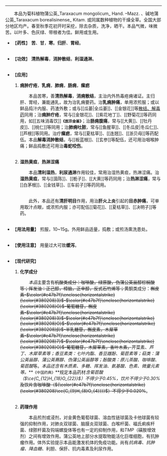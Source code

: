 ---

&emsp;&emsp;本品为菊科植物蒲公英_Taraxacum mongolicum_ Hand. –Mazz. 、碱地蒲公英_Taraxacum borealisinense_ Kita<dfn>m</dfn>. 或同属数种植物的干燥全草。全国大部分地区均产。春至秋季花初开时采挖，除去杂质，洗净，晒干。本品气微，味微苦。以叶多、色灰绿、带根者为佳。鲜用或生用。

- 【**药性**】
	**苦**、**甘**，**寒**。**归肝**、**胃经**。<br></br>

- 【**功效**】
	**清热解毒**，**消肿散结**，**利湿通淋**。<br></br>

- 【**应用**】
	1. **痈肿疔疮**，**乳痈**，**肺痈**，**肠痈**，**瘰疬**
		
		&emsp;&emsp;本品苦寒，善**清热解毒**，**消痈散结**，主治内外热毒疮痈诸证。主归肝、胃经，兼能通乳，故为治乳痈要药。治**乳痈肿痛**，单用浓煎服；或以鲜品捣汁内服、药渣外敷；或与[[瓜蒌|全瓜蒌]]、[[金银花]]等<ins>散结、解毒药</ins>同用；治**痈肿疔疮**，常与[[金银花]]、[[紫花地丁]]、[[野菊花]]等药同用，如[[五味消毒饮]]**`《医宗金鉴》`**；治**肠痈腹痛**，常与[[大黄]]、[[牡丹皮]]、[[桃仁]]等同用；治**肺痈吐脓**，常与[[鱼腥草]]、[[冬瓜皮|冬瓜仁]]、[[芦根]]等同用。治疗**瘰疬**，常与[[夏枯草]]、[[连翘]]、[[浙贝母]]等药配伍。本品**解毒消肿散结**，与[[板蓝根]]、[[玄参]]等配伍，还可用治咽喉肿痛；鲜品捣敷还可用治**毒蛇咬伤**。<br></br>
	
	2. **湿热黄疸**，**热淋涩痛**
		
		&emsp;&emsp;本品**清利湿热**，**利尿通淋**作用较佳，常用治湿热黄疸，热淋涩痛。治**湿热黄疸**，常与[[茵陈]]、[[栀子]]、[[大黄]]等药同用；治**热淋涩痛**，常与[[白茅根]]、[[金钱草]]、[[车前子]]等药同用。<br></br>
	
		&emsp;&emsp;此外，本品还有**清肝明目**作用，用治**肝火上炎**引起的**目赤肿痛**，可单用取汁点眼，或浓煎内服；亦可配伍[[菊花]]、[[夏枯草]]、[[决明子]]等药。<br></br>

- 【**用法用量**】
	煎服，10~15g。外用鲜品适量，捣敷；或煎汤熏洗患处。<br></br>

- 【**使用注意**】
	用量过大可致**缓泻**。<br></br>

- 【**现代研究**】
	1. **化学成分**
		
		&emsp;&emsp;<dfn>本品</dfn>主要含有~~机酸类成分：咖啡酸，绿原酸，伪蒲公英甾醇棕榈酸等；挥发油：正己醇，樟脑，正辛醇，反式石竹烯等；~~黄酮类成分：~~槲皮素-$\color{#e47b7f}\enclose{horizontalstrike}{\color{#380208}3}$-$\color{#e47b7f}\enclose{horizontalstrike}{\color{#380208}O}$-葡萄糖苷，槲皮素-$\color{#e47b7f}\enclose{horizontalstrike}{\color{#380208}3}$-$\color{#e47b7f}\enclose{horizontalstrike}{\color{#380208}O}$-$\color{#e47b7f}\enclose{horizontalstrike}{\color{#380208}β}$-半乳糖苷，槲皮素，木犀草素-$\color{#e47b7f}\enclose{horizontalstrike}{\color{#380208}7}$-$\color{#e47b7f}\enclose{horizontalstrike}{\color{#380208}O}$-葡萄糖苷，木犀草素，香叶木素，~~芹菜素<dfn>、芦丁、木犀草素等；香豆素类：七叶内酯、香豆雌酚、菊苣素等；萜类：蒲公英甾醇、蒲公英赛醇、伪蒲公英甾醇等；酚酸类：原儿茶酸、咖啡酸、菊苣酸</dfn>等。<dfn>本品还含有木质素、多糖、挥发油、氨基酸、色素、微量元素等。</dfn>**`《中国药典》`**规定本品药材<dfn>含菊苣酸（$\ce{C_{12}H_{18}O_{22}}$）不得少于0.45%，饮片不得少于0.30%</dfn>~~及饮片含咖啡酸（${\color{#e47b7f}\enclose{horizontalstrike}{\color{#380208}\ce{C_{9}H_{8}O_{4}}}}$）不得少于0.020%~~。<br></br>
	
	2. **药理作用**
		
		&emsp;&emsp;本品煎剂或浸剂，对金黄色葡萄球菌、溶血性链球菌及卡他球菌有较强的抑制作用，对肺炎双球菌、脑膜炎双球菌、白喉杆菌、福氏痢疾杆菌、绿脓杆菌及钩端螺旋体等也有一定的抑制作用，和$TMP$（磺胺增效剂）之间有增效作用。蒲公英地上部分水提取物能活化巨噬细胞，有抗肿瘤作用。体外实验提示本品能激发机体的免疫功能。尚有<dfn>抗病毒、抗肿瘤、降血糖、</dfn>利胆、保肝、抗内毒素及利尿作用。
